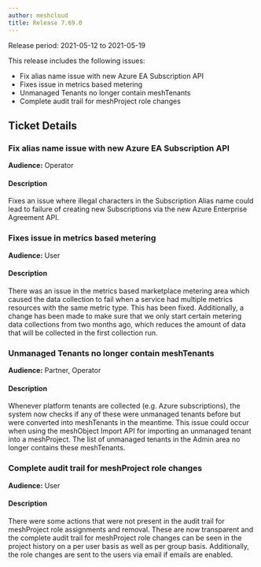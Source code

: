 ```yaml
---
author: meshcloud
title: Release 7.69.0
---
```


Release period: 2021-05-12 to 2021-05-19

This release includes the following issues:
* Fix alias name issue with new Azure EA Subscription API
* Fixes issue in metrics based metering
* Unmanaged Tenants no longer contain meshTenants
* Complete audit trail for meshProject role changes
<!--truncate-->

## Ticket Details
### Fix alias name issue with new Azure EA Subscription API
**Audience:** Operator<br>

#### Description
Fixes an issue where illegal characters in the Subscription Alias name could lead to failure of 
creating new Subscriptions via the new Azure Enterprise Agreement API.

### Fixes issue in metrics based metering
**Audience:** User<br>

#### Description
There was an issue in the metrics based marketplace metering area which caused the data collection to fail when a service
had multiple metrics resources with the same metric type. This has been fixed. Additionally, a change has been
made to make sure that we only start certain metering data collections from two months ago, which reduces the amount
of data that will be collected in the first collection run.

### Unmanaged Tenants no longer contain meshTenants
**Audience:** Partner, Operator<br>

#### Description
Whenever platform tenants are collected (e.g. Azure subscriptions), the system now checks
if any of these were unmanaged tenants before but were converted into meshTenants in the meantime.
This issue could occur when using the meshObject Import API for importing
an unmanaged tenant into a meshProject. The list of unmanaged tenants
in the Admin area no longer contains these meshTenants.

### Complete audit trail for meshProject role changes
**Audience:** User<br>

#### Description
There were some actions that were not present in the audit trail for meshProject role assignments and removal. These are now transparent and
the complete audit trail for meshProject role changes can be seen in the project history on a per user basis as well as per group basis.
Additionally, the role changes are sent to the users via email if emails are enabled.

